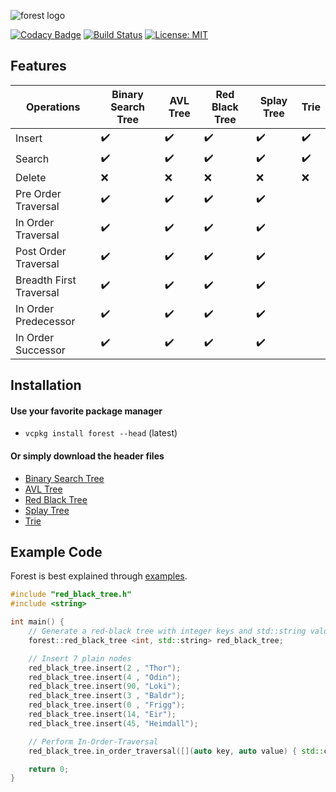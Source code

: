 ![forest logo](forest.png)

[![Codacy Badge](https://api.codacy.com/project/badge/Grade/7e0feb3d79ca41649aa207eeeef065dc)](https://www.codacy.com/app/xorz57/forest?utm_source=github.com&utm_medium=referral&utm_content=xorz57/forest&utm_campaign=badger)
[![Build Status](https://travis-ci.org/xorz57/forest.svg?branch=master)](https://travis-ci.org/xorz57/forest)
[![License: MIT](https://img.shields.io/badge/License-MIT-yellow.svg)](https://opensource.org/licenses/MIT)

## Features

|Operations|Binary Search Tree|AVL Tree|Red Black Tree|Splay Tree|Trie|
|---|---|---|---|---|---|
|Insert|:heavy_check_mark:|:heavy_check_mark:|:heavy_check_mark:|:heavy_check_mark:|:heavy_check_mark:|
|Search|:heavy_check_mark:|:heavy_check_mark:|:heavy_check_mark:|:heavy_check_mark:|:heavy_check_mark:|
|Delete|:x:|:x:|:x:|:x:|:x:|
|Pre Order Traversal|:heavy_check_mark:|:heavy_check_mark:|:heavy_check_mark:|:heavy_check_mark:||
|In Order Traversal|:heavy_check_mark:|:heavy_check_mark:|:heavy_check_mark:|:heavy_check_mark:||
|Post Order Traversal|:heavy_check_mark:|:heavy_check_mark:|:heavy_check_mark:|:heavy_check_mark:||
|Breadth First Traversal|:heavy_check_mark:|:heavy_check_mark:|:heavy_check_mark:|:heavy_check_mark:||
|In Order Predecessor|:heavy_check_mark:|:heavy_check_mark:|:heavy_check_mark:|:heavy_check_mark:||
|In Order Successor|:heavy_check_mark:|:heavy_check_mark:|:heavy_check_mark:|:heavy_check_mark:||

## Installation

#### Use your favorite package manager
- `vcpkg install forest --head` (latest)

#### Or simply download the header files
- [Binary Search Tree](https://github.com/xorz57/forest/releases/download/7.0.9/binary_search_tree.h)
- [AVL Tree](https://github.com/xorz57/forest/releases/download/7.0.9/avl_tree.h)
- [Red Black Tree](https://github.com/xorz57/forest/releases/download/7.0.9/red_black_tree.h)
- [Splay Tree](https://github.com/xorz57/forest/releases/download/7.0.9/splay_tree.h)
- [Trie](https://github.com/xorz57/forest/releases/download/7.0.9/trie.h)

## Example Code

Forest is best explained through [examples](https://github.com/xorz57/forest/tree/master/examples).

```cpp
#include "red_black_tree.h"
#include <string>

int main() {
	// Generate a red-black tree with integer keys and std::string values
	forest::red_black_tree <int, std::string> red_black_tree;

	// Insert 7 plain nodes
	red_black_tree.insert(2 , "Thor");
	red_black_tree.insert(4 , "Odin");
	red_black_tree.insert(90, "Loki");
	red_black_tree.insert(3 , "Baldr");
	red_black_tree.insert(0 , "Frigg");
	red_black_tree.insert(14, "Eir");
	red_black_tree.insert(45, "Heimdall");

	// Perform In-Order-Traversal
	red_black_tree.in_order_traversal([](auto key, auto value) { std::cout << key << "->" << value << std::endl; });

	return 0;
}
```

